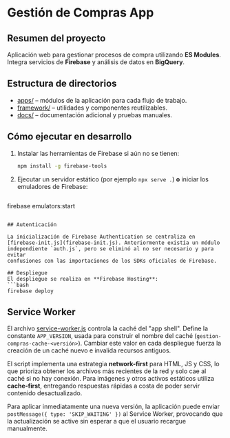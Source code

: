 # Gestión de Compras App

## Resumen del proyecto
Aplicación web para gestionar procesos de compra utilizando **ES Modules**. Integra servicios de **Firebase** y análisis de datos en **BigQuery**.

## Estructura de directorios
- [apps/](apps/) – módulos de la aplicación para cada flujo de trabajo.
- [framework/](framework/) – utilidades y componentes reutilizables.
- [docs/](docs/) – documentación adicional y pruebas manuales.

## Cómo ejecutar en desarrollo
1. Instalar las herramientas de Firebase si aún no se tienen:
   ```bash
   npm install -g firebase-tools
   ```
2. Ejecutar un servidor estático (por ejemplo `npx serve .`) **o** iniciar los emuladores de Firebase:
   ```bash
firebase emulators:start
```

## Autenticación

La inicialización de Firebase Authentication se centraliza en
[firebase-init.js](firebase-init.js). Anteriormente existía un módulo
independiente `auth.js`, pero se eliminó al no ser necesario y para evitar
confusiones con las importaciones de los SDKs oficiales de Firebase.

## Despliegue
El despliegue se realiza en **Firebase Hosting**:
```bash
firebase deploy
```

## Service Worker

El archivo [service-worker.js](service-worker.js) controla la caché del "app shell". Define la constante
`APP_VERSION`, usada para construir el nombre del caché (`gestion-compras-cache-<versión>`). Cambiar
este valor en cada despliegue fuerza la creación de un caché nuevo e invalida recursos antiguos.

El script implementa una estrategia **network-first** para HTML, JS y CSS, lo que prioriza obtener
los archivos más recientes de la red y solo cae al caché si no hay conexión. Para imágenes y otros
activos estáticos utiliza **cache-first**, entregando respuestas rápidas a costa de poder servir
contenido desactualizado.

Para aplicar inmediatamente una nueva versión, la aplicación puede enviar
`postMessage({ type: 'SKIP_WAITING' })` al Service Worker, provocando que la actualización se active
sin esperar a que el usuario recargue manualmente.

